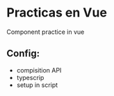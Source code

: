 # Practicas en Vue

Component practice in vue

## Config:
* compisition API <br>
* typescrip <br>
* setup in script <br>
